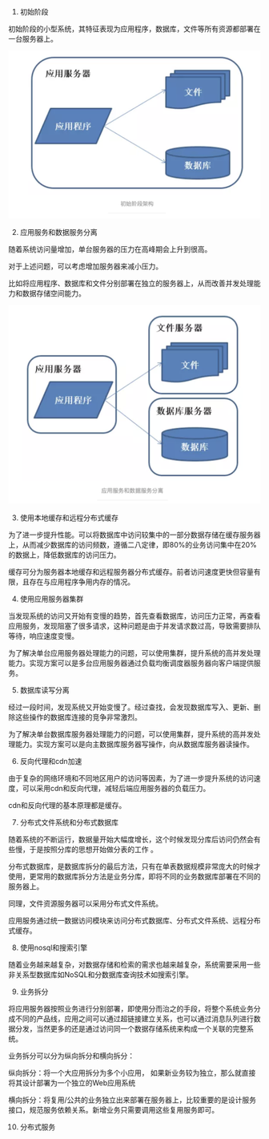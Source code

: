 1. 初始阶段

初始阶段的小型系统，其特征表现为应用程序，数据库，文件等所有资源都部署在一台服务器上。

![](https://github.com/hoanFir/blogs/blob/master/%E5%B7%A5%E7%A8%8B/images/%E6%88%AA%E5%B1%8F2020-03-26%E4%B8%8B%E5%8D%882.16.36.png?raw=true)

2. 应用服务和数据服务分离

随着系统访问量增加，单台服务器的压力在高峰期会上升到很高。

对于上述问题，可以考虑增加服务器来减小压力。

比如将应用程序、数据库和文件分别部署在独立的服务器上，从而改善并发处理能力和数据存储空间能力。

![](https://github.com/hoanFir/blogs/blob/master/%E5%B7%A5%E7%A8%8B/images/%E6%88%AA%E5%B1%8F2020-03-26%E4%B8%8B%E5%8D%882.16.44.png?raw=true)

3. 使用本地缓存和远程分布式缓存

为了进一步提升性能。可以将数据库中访问较集中的一部分数据存储在缓存服务器上，从而减少数据库的访问频数，遵循二八定律，即80%的业务访问集中在20%的数据上，降低数据库的访问压力。

缓存可分为服务器本地缓存和远程服务器分布式缓存。前者访问速度更快但容量有限，且存在与应用程序争用内存的情况。

4. 使用应用服务器集群

当发现系统的访问又开始有变慢的趋势，首先查看数据库，访问压力正常，再查看应用服务，发现阻塞了很多请求，这种问题是由于并发请求数过高，导致需要排队等待，响应速度变慢。

为了解决单台应用服务器处理能力的问题，可以使用集群，提升系统的高并发处理能力。实现方案可以是多台应用服务器通过负载均衡调度器服务器向客户端提供服务。

5. 数据库读写分离

经过一段时间，发现系统又开始变慢了。经过查找，会发现数据库写入、更新、删除这些操作的数据库连接的竞争非常激烈。

为了解决单台数据库服务器处理能力的问题，可以使用集群，提升系统的高并发处理能力。实现方案可以是向主数据库服务器写操作，向从数据库服务器读操作。

6. 反向代理和cdn加速

由于复杂的网络环境和不同地区用户的访问等因素，为了进一步提升系统的访问速度，可以采用cdn和反向代理，减轻后端应用服务器的负载压力。

cdn和反向代理的基本原理都是缓存。

7. 分布式文件系统和分布式数据库

随着系统的不断运行，数据量开始大幅度增长，这个时候发现分库后访问仍然会有些慢，于是按照分库的思想开始做分表的工作 。

分布式数据库，是数据库拆分的最后方法，只有在单表数据规模非常庞大的时候才使用，更常用的数据库拆分方法是业务分库，即将不同的业务数据库部署在不同的服务器上。

同理，文件资源服务器可以采用分布式文件系统。

应用服务通过统一数据访问模块来访问分布式数据库、分布式文件系统、远程分布式缓存。

8. 使用nosql和搜索引擎

随着业务越来越复杂，对数据存储和检索的需求也越来越复杂，系统需要采用一些非关系型数据库如NoSQL和分数据库查询技术如搜索引擎。

9. 业务拆分

将应用服务器按照业务进行分别部署，即使用分而治之的手段，将整个系统业务分成不同的产品线，应用之间可以通过超链接建立关系，也可以通过消息队列进行数据分发，当然更多的还是通过访问同一个数据存储系统来构成一个关联的完整系统。

业务拆分可以分为纵向拆分和横向拆分：

纵向拆分：将一个大应用拆分为多个小应用， 如果新业务较为独立，那么就直接将其设计部署为一个独立的Web应用系统

横向拆分：将复用/公共的业务独立出来部署在服务器上，比较重要的是设计服务接口，规范服务依赖关系。新增业务只需要调用这些复用服务即可。

10. 分布式服务
